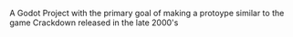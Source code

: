A Godot Project with the primary goal of making a protoype similar to the game Crackdown released in the late 2000's
